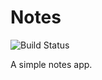 # Notes

![Build Status](https://dev.azure.com/jacobwrenn/Notes/_apis/build/status/JacobWrenn.Notes?branchName=master)

A simple notes app.
